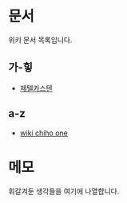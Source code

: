 # 문서

위키 문서 목록입니다.

## 가-힣

- [제텔카스텐](제텔카스텐)

## a-z

- [wiki chiho one](wiki.chiho.one)

# 메모

휘갈겨둔 생각들을 여기에 나열합니다.
